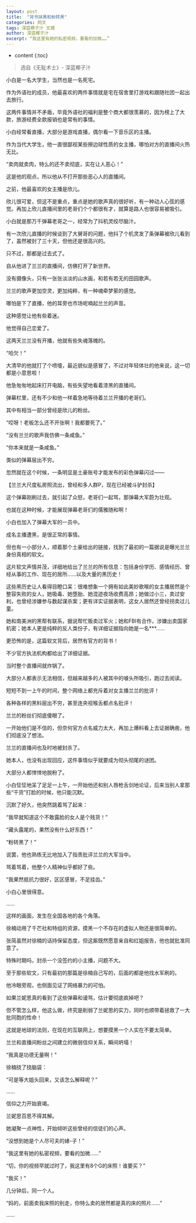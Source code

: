 ```yaml
---
layout: post
title:  "背书抹黑和粉转黑"
categories: 网文
tags: 深蓝椰子汁 文摘
author: 深蓝椰子汁
excerpt: “我这里有她的私密视频，要看的加微……”
---
```


* content
{:toc}

> 选自《无耻术士》- 深蓝椰子汁

小白是一名大学生，当然也是一名死宅。

作为外语社的成员，他最喜欢的两件事情就是宅在宿舍里打游戏和跟随社团一起出去旅行。

这两件事情并不矛盾，毕竟外语社的福利是整个商大都很羡慕的，因为榜上了大款，旅游经费全款报销也是常有的事情。

小白经常看直播，大部分是游戏直播，偶尔看一下音乐区的主播。

作为当代大学生，他一直很鄙视某些擦边球性质的女主播，哪怕对方的直播间火热无比。

“卖肉就卖肉，特么的还不卖彻底，实在让人恶心！”

这是他的观点，所以他从不打开那些恶心人的直播间。

之前，他最喜欢的女主播是欣儿。

欣儿很可爱，但这不是重点，重点是她的歌声真的很好听，有一种动人心弦的感觉。再加上欣儿直播间里的老哥们个个都很有才，就算是路人也很容易被吸引。

小白就是那万千弹幕老哥之一，经常为了抖机灵绞尽脑汁。

有一次欣儿直播的时候谈到了大舅哥的问题，他抖了个机灵发了条弹幕被欣儿看到了，虽然被封了三十天，但他还是很高兴的。

只不过，那都是过去式了。

自从他进了兰兰的直播间，仿佛打开了新世界。

没有摄像头，只有一张张淡淡的山水画，和若有若无的田园歌声。

兰兰的歌声更加空灵，更加纯粹，有一种魂牵梦萦的感觉。

哪怕是下了直播，他的耳旁也市场呢喃起兰兰的声音。

这种感觉让他有些着迷。

他觉得自己恋爱了。

这两天兰兰没有开播，他就有些失魂落魄的。

“哈欠！”

大清早的他就打了个喷嚏，最近貌似是感冒了，不过对年轻体壮的他来说，这一切都是小意思啦！

他急匆匆地起床打开电脑，有些失望地看着漆黑的直播间。

弹幕栏里，还有不少和他一样着急地等待着兰兰开播的老哥们。

其中有相当一部分曾经是欣儿的粉丝。

“哎呀！老板怎么还不开张啊！我都要死了。”

“没有兰兰的歌声我仿佛一条咸鱼。”

“你本来就是一条咸鱼。”

类似的弹幕层出不穷。

忽然就在这个时候，一条明显是土豪账号才能发布的彩色弹幕闪过——

【兰兰大尺度私房照流出，曾经和多人群P，现在已经被斗驴封杀】

这个弹幕刚刷过去，就引起了众怒，老哥们一起骂，那弹幕大军蔚为壮观。

也就在这种时候，才能展现弹幕老哥们的儒雅随和啊！

小白也加入了弹幕大军的一员中。

成名主播遭黑，是很正常的事情。

但也有一小部分人，顺着那个土豪给出的链接，找到了最初的一篇据说是曝光兰兰身份真相的软文。

这片软文声情并茂，详细地给出了兰兰的所有信息：包括身份学历、感情经历、曾经从事的工作、现在的居所……以及大量的黑历史！

这些黑历史让人看得目瞪口呆：很难想象一个拥有如此美妙歌喉的女主播居然是个整容失败的女人，她吸毒、她堕胎、她混迹夜场收费高昂；她做过小三，卖过安利，也曾经涉嫌参与数起谋杀案；更有详实证据表明，这女人居然还曾经拐卖过儿童。

她和南美洲的黑帮有联系，据说帮忙贩卖过军火；她和FBI有合作，涉嫌出卖国家机密；她本人更是纯粹的反人类份子，有详细证据指向她是一名***……

更恐怖的是，这篇软文背后，居然有官方的背书！

不少官方执法机构都给出了详细证据。

当时整个直播间就炸锅了。

大部分人都表示无法相信，但越来越多的人被其中的噱头所吸引，跑过去阅读。

短短不到一上午的时间，整个网络上都充斥着对女主播兰兰的批评！

各种各样的黑料层出不穷，甚至连央视喉舌都点名批评！

兰兰的粉丝们彻底傻眼了。

一开始他们是不信的，但奈何官方点名威力太大，再加上爆料看上去证据确凿，他们彻底没了想法。

兰兰的直播间也及时地被封杀了。

她本人，也没有出现回应，这件事情似乎就要成为彻头彻尾的谜团。

大部分人都悻悻地脱粉了。

小白怔怔地呆了足足一上午，一开始他还和别人唇枪舌剑地论证，后来当别人拿那些“干货”打脸的时候，他只能沉默。

沉默了好久，他突然跳着骂了起来：

“我早就知道这个不敢露脸的女人是个贱货！”

“藏头露尾的，果然没有什么好东西！”

“粉转黑了！”

说罢，他也熟练无比地加入了指责批评兰兰的大军当中。

骂着骂着，他整个人精神似乎都好了些。

“我果然抵抗力很好，区区感冒，不足挂齿。”

小白心里很得意。

……

这样的画面，发生在全国各地的各个角落。

徐楠动用了千芒社和特组的资源，摸黑一个不存在的虚拟人物还是很简单的。

张简虽然对徐楠的话持保留态度，但这厮既然愿意亲自和红姐报告，他也就批准同意了。

特殊时期吗，封杀一个没签约的小主播，问题不大。

至于那些软文，只有最初的那篇是徐楠自己写的，后面的都是他找水军刷的。

他冷眼旁观，也侧面见证了网络暴力的可怕。

如果兰妮思真的看到了这些弹幕和谩骂，估计要彻底疯掉吧？

但不管怎么样，他这么做，终究是削弱了兰妮思的实力，同时也顺带着拯救了一大批同胞的性命！

这就是地球的法则，在现在的互联网上，想要摸黑一个人实在不要太简单。

兰兰和直播间粉丝之间建立的微弱信仰关系，瞬间坍塌！

“我真是功德无量啊！”

徐楠挠了挠脑袋：

“可是等大姐头回来，又该怎么解释呢？”

……

信仰之力开始衰竭。

兰妮思百思不得其解。

她凝聚一点神性，开始倾听这些曾经的信徒们的心声。

“没想到她是个人尽可夫的婊-子！”

“我这里有她的私密视频，要看的加微……”

“切，你的视频早就过时了，我这里有8个G的床照！谁要买？”

“我买！”

几分钟后，同一个人。

“妈的，前面卖我床照的别走，你特么卖的居然都是真的床的照片……”

……